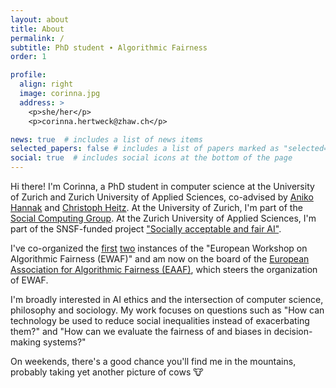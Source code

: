 ```yaml
---
layout: about
title: About
permalink: /
subtitle: PhD student ∙ Algorithmic Fairness
order: 1

profile:
  align: right
  image: corinna.jpg
  address: >
    <p>she/her</p>
    <p>corinna.hertweck@zhaw.ch</p>

news: true  # includes a list of news items
selected_papers: false # includes a list of papers marked as "selected={true}"
social: true  # includes social icons at the bottom of the page
---
```


Hi there! I'm Corinna, a PhD student in computer science at the University of Zurich and Zurich University of Applied Sciences, co-advised by <a href="http://ancsahannak.me/" target="_blank">Aniko Hannak</a> and <a href="https://www.zhaw.ch/en/about-us/person/heit/" target="_blank">Christoph Heitz</a>. At the University of Zurich, I'm part of the <a href="https://www.ifi.uzh.ch/en/scg.html" target="_blank">Social Computing Group</a>. At the Zurich University of Applied Sciences, I'm part of the SNSF-funded project <a href="https://fair-ai.ch/" target="_blank">"Socially acceptable and fair AI"</a>.

I've co-organized the <a href="https://2022.ewaf.org/" target="_blank">first</a> <a href="https://2023.ewaf.org/" target="_blank">two</a> instances of the "European Workshop on Algorithmic Fairness (EWAF)" and am now on the board of the <a href="https://eaaf.ewaf.org/" target="_blank">European Association for Algorithmic Fairness (EAAF)</a>, which steers the organization of EWAF.

I'm broadly interested in AI ethics and the intersection of computer science, philosophy and sociology. My work focuses on questions such as "How can technology be used to reduce social inequalities instead of exacerbating them?" and "How can we evaluate the fairness of and biases in decision-making systems?"

On weekends, there's a good chance you'll find me in the mountains, probably taking yet another picture of cows 🐮
